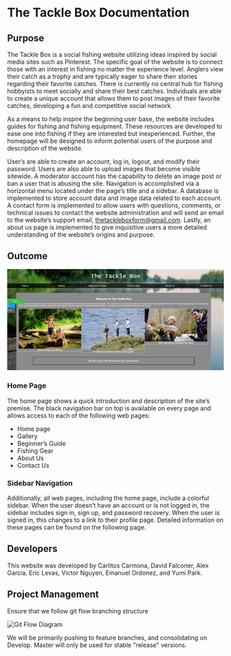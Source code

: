 
# The Tackle Box Documentation
## Purpose
The Tackle Box is a social fishing website utilizing ideas inspired by social media sites such as Pinterest. The specific goal of the website is to connect those with an interest in fishing no matter the experience level. Anglers view their catch as a trophy and are typically eager to share their stories regarding their favorite catches. There is currently no central hub for fishing hobbyists to meet socially and share their best catches. Individuals are able to create a unique account that allows them to post images of their favorite catches, developing a fun and competitive social network. 

As a means to help inspire the beginning user base, the website includes guides for fishing and fishing equipment. These resources are developed to ease one into fishing if they are interested but inexperienced. Further, the homepage will be designed to inform potential users of the purpose and description of the website.

User’s are able to create an account, log in, logout, and modify their password. Users are also able to upload images that become visible sitewide. A moderator account has the capability to delete an image post or ban a user that is abusing the site. Navigation is accomplished via a horizontal menu located under the page’s title and a sidebar. A database is implemented to store account data and image data related to each account. A contact form is implemented to allow users with questions, comments, or technical issues to contact the website administration and will send an email to the website’s support email, thetackleboxform@gmail.com. Lastly, an about us page is implemented to give inquisitive users a more detailed understanding of the website’s origins and purpose.

## Outcome

![home_page](media/thetacklebox.jpg)

### Home Page
The home page shows a quick introduction and description of the site’s premise. The black navigation bar on top is available on every page and allows access to each of the following web pages: 

-	Home page
-	Gallery 
-	Beginner’s Guide
-	Fishing Gear
-	About Us
-	Contact Us

### Sidebar Navigation

Additionally, all web pages, including the home page, include a colorful sidebar. When the user doesn’t have an account or is not logged in, the sidebar includes sign in, sign up, and password recovery. When the user is signed in, this changes to a link to their profile page. Detailed information on these pages can be found on the following page.

## Developers

This website was developed by Carlitos Carmona, David Falconer, Alex Garcia, Eric Levas, Victor Nguyen, Emanuel Ordonez, and Yumi Park.

## Project Management 
Ensure that we follow git flow branching structure

![Git Flow Diagram](https://www.campingcoder.com/post/20180412-git-flow.png)


We will be primarily pushing to feature branches, and consolidating on Develop.
Master will only be used for stable "release" versions.